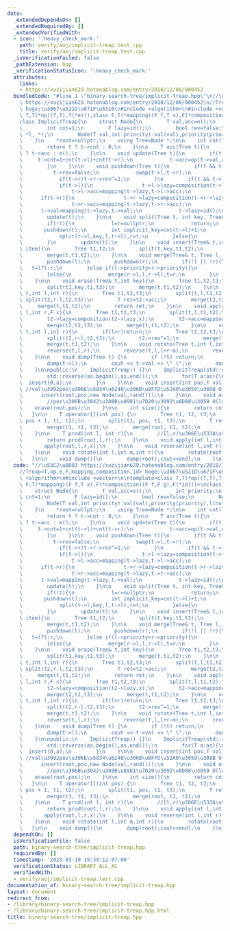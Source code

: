 ```yaml
---
data:
  _extendedDependsOn: []
  _extendedRequiredBy: []
  _extendedVerifiedWith:
  - icon: ':heavy_check_mark:'
    path: verify/aoj/implicit-treap.test.cpp
    title: verify/aoj/implicit-treap.test.cpp
  _isVerificationFailed: false
  _pathExtension: hpp
  _verificationStatusIcon: ':heavy_check_mark:'
  attributes:
    links:
    - https://xuzijian629.hatenablog.com/entry/2018/12/08/000452
  bundledCode: "#line 1 \"binary-search-tree/implicit-treap.hpp\"\n//\u53C2\u8003\
    \ https://xuzijian629.hatenablog.com/entry/2018/12/08/000452\n//Treap<T,op,e,F,mapping,composition,id>\
    \ hoge;\u3067\u521D\u671F\u5316\n#include <algorithm>\n#include <vector>\n\ntemplate<class\
    \ T,T(*op)(T,T),T(*e)(),class F,T(*mapping)(F f,T x),F(*composition)(F f,F g),F(*id)()>\n\
    class ImplicitTreap{\n    struct Node{\n        T val,acc=e();\n        int priority;\n\
    \        int cnt=1;\n        F lazy=id();\n        bool rev=false;\n        Node\
    \ *l, *r;\n        Node(T val,int priority):val(val),priority(priority),l(nullptr),r(nullptr){};\n\
    \    }\n    *root=nullptr;\n    using Tree=Node *;\n\n    int cnt(Tree t) {\n\
    \        return t ? t->cnt : 0;\n    }\n\n    T acc(Tree t){\n        return t\
    \ ? t->acc : e();\n    }\n\n    void update(Tree t){\n        if(t){\n       \
    \     t->cnt=1+cnt(t->l)+cnt(t->r);\n            t->acc=op(t->val,op(acc(t->l),acc(t->r)));\n\
    \        }\n    }\n\n    void pushdown(Tree t){\n        if(t && t->rev){\n  \
    \          t->rev=false;\n            swap(t->l,t->r);\n            if(t->l)t->l->rev^=1;\n\
    \            if(t->r)t->r->rev^=1;\n        }\n        if(t && t->lazy!=id()){\n\
    \            if(t->l){\n                t->l->lazy=composition(t->l->lazy,t->lazy);\n\
    \                t->l->acc=mapping(t->lazy,t->l->acc);\n            }\n      \
    \      if(t->r){\n                t->r->lazy=composition(t->r->lazy,t->lazy);\n\
    \                t->r->acc=mapping(t->lazy,t->r->acc);\n            }\n      \
    \      t->val=mapping(t->lazy,t->val);\n            t->lazy=id();\n        }\n\
    \        update(t);\n    }\n\n    void split(Tree t, int key, Tree& l,Tree& r){\n\
    \        if(!t){\n            l=r=nullptr;\n            return;\n        }\n \
    \       pushdown(t);\n        int implicit_key=cnt(t->l)+1;\n        if(key<implicit_key){\n\
    \            split(t->l,key,l,t->l),r=t;\n        }else{\n            split(t->r,key-implicit_key,t->r,r),l=t;\n\
    \        }\n        update(t);\n    }\n\n    void insert(Tree& t,int key,Tree\
    \ item){\n        Tree t1,t2;\n        split(t,key,t1,t2);\n        merge(t1,t1,item);\n\
    \        merge(t,t1,t2);\n    }\n\n    void merge(Tree& t, Tree l, Tree r){\n\
    \        pushdown(l);\n        pushdown(r);\n        if(!l || !r){\n         \
    \   t=l?l:r;\n        }else if(l->priority>r->priority){\n            merge(l->r,l->r,r),t=l;\n\
    \        }else{\n            merge(r->l,l,r->l),t=r;\n        }\n        update(t);\n\
    \    }\n\n    void erase(Tree& t,int key){\n        Tree t1,t2,t3;\n        split(t,key+1,t1,t2);\n\
    \        split(t1,key,t1,t3);\n        merge(t,t1,t2);\n    }\n\n    T prod(Tree\
    \ t,int l,int r){\n        Tree t1,t2,t3;\n        split(t,l,t1,t2);\n       \
    \ split(t2,r-l,t2,t3);\n        T ret=t2->acc;\n        merge(t2,t2,t3);\n   \
    \     merge(t,t1,t2);\n        return ret;\n    }\n\n    void apply(Tree t,int\
    \ l,int r,F x){\n        Tree t1,t2,t3;\n        split(t,l,t1,t2);\n        split(t2,r-l,t2,t3);\n\
    \        t2->lazy=composition(t2->lazy,x);\n        t2->acc=mapping(x,t2->acc);\n\
    \        merge(t2,t2,t3);\n        merge(t,t1,t2);\n    }\n\n    void reverse(Tree\
    \ t,int l,int r){\n        if(l>r)return;\n        Tree t1,t2,t3;\n        split(t,l,t1,t2);\n\
    \        split(t2,r-l,t2,t3);\n        t2->rev^=1;\n        merge(t2,t2,t3);\n\
    \        merge(t,t1,t2);\n    }\n\n    void rotate(Tree t,int l,int m,int r){\n\
    \        reverse(t,l,r);\n        reverse(t,l,l+r-m);\n        reverse(t,l+r-m,r);\n\
    \    }\n\n    void dump(Tree t) {\n        if (!t) return;\n        pushdown(t);\n\
    \        dump(t->l);\n        cout << t->val << \" \";\n        dump(t->r);\n\
    \    }\n\npublic:\n    ImplicitTreap() {}\n    ImplicitTreap(std::vector<T> as){\n\
    \        std::reverse(as.begin(),as.end());\n        for(T a:as){\n          \
    \  insert(0,a);\n        }\n    }\n\n    void insert(int pos,T val){\n       \
    \ //val\u3092pos\u306E\u5834\u6240\u306B\u8FFD\u52A0\u3059\u308B O(log N)\n  \
    \      insert(root,pos,new Node(val,rand()));\n    }\n\n    void erase(T pos){\n\
    \        //pos\u306B\u3042\u308B\u8981\u7D20\u3092\u6D88\u3059 O(log N)\n    \
    \    erase(root,pos);\n    }\n\n    int size(){\n        return cnt(root);\n \
    \   }\n\n    T operator[](int pos) {\n        Tree t1, t2, t3;\n        split(root,\
    \ pos + 1, t1, t2);\n        split(t1, pos, t1, t3);\n        T ret = t3->acc;\n\
    \        merge(t1, t1, t3);\n        merge(root, t1, t2);\n        return ret;\n\
    \    }\n\n    T prod(int l, int r){\n        //[l,r)\u306E\u533A\u9593 O(log N)\n\
    \        return prod(root,l,r);\n    }\n\n    void apply(int l,int r,F x){\n \
    \       apply(root,l,r,x);\n    }\n\n    void reverse(int l,int r){\n        reverse(root,l,r);\n\
    \    }\n\n    void rotate(int l,int m,int r){\n        rotate(root,l,m,r);\n \
    \   }\n\n    void dump(){\n        dump(root);cout<<endl;\n    }\n};\n"
  code: "//\u53C2\u8003 https://xuzijian629.hatenablog.com/entry/2018/12/08/000452\n\
    //Treap<T,op,e,F,mapping,composition,id> hoge;\u3067\u521D\u671F\u5316\n#include\
    \ <algorithm>\n#include <vector>\n\ntemplate<class T,T(*op)(T,T),T(*e)(),class\
    \ F,T(*mapping)(F f,T x),F(*composition)(F f,F g),F(*id)()>\nclass ImplicitTreap{\n\
    \    struct Node{\n        T val,acc=e();\n        int priority;\n        int\
    \ cnt=1;\n        F lazy=id();\n        bool rev=false;\n        Node *l, *r;\n\
    \        Node(T val,int priority):val(val),priority(priority),l(nullptr),r(nullptr){};\n\
    \    }\n    *root=nullptr;\n    using Tree=Node *;\n\n    int cnt(Tree t) {\n\
    \        return t ? t->cnt : 0;\n    }\n\n    T acc(Tree t){\n        return t\
    \ ? t->acc : e();\n    }\n\n    void update(Tree t){\n        if(t){\n       \
    \     t->cnt=1+cnt(t->l)+cnt(t->r);\n            t->acc=op(t->val,op(acc(t->l),acc(t->r)));\n\
    \        }\n    }\n\n    void pushdown(Tree t){\n        if(t && t->rev){\n  \
    \          t->rev=false;\n            swap(t->l,t->r);\n            if(t->l)t->l->rev^=1;\n\
    \            if(t->r)t->r->rev^=1;\n        }\n        if(t && t->lazy!=id()){\n\
    \            if(t->l){\n                t->l->lazy=composition(t->l->lazy,t->lazy);\n\
    \                t->l->acc=mapping(t->lazy,t->l->acc);\n            }\n      \
    \      if(t->r){\n                t->r->lazy=composition(t->r->lazy,t->lazy);\n\
    \                t->r->acc=mapping(t->lazy,t->r->acc);\n            }\n      \
    \      t->val=mapping(t->lazy,t->val);\n            t->lazy=id();\n        }\n\
    \        update(t);\n    }\n\n    void split(Tree t, int key, Tree& l,Tree& r){\n\
    \        if(!t){\n            l=r=nullptr;\n            return;\n        }\n \
    \       pushdown(t);\n        int implicit_key=cnt(t->l)+1;\n        if(key<implicit_key){\n\
    \            split(t->l,key,l,t->l),r=t;\n        }else{\n            split(t->r,key-implicit_key,t->r,r),l=t;\n\
    \        }\n        update(t);\n    }\n\n    void insert(Tree& t,int key,Tree\
    \ item){\n        Tree t1,t2;\n        split(t,key,t1,t2);\n        merge(t1,t1,item);\n\
    \        merge(t,t1,t2);\n    }\n\n    void merge(Tree& t, Tree l, Tree r){\n\
    \        pushdown(l);\n        pushdown(r);\n        if(!l || !r){\n         \
    \   t=l?l:r;\n        }else if(l->priority>r->priority){\n            merge(l->r,l->r,r),t=l;\n\
    \        }else{\n            merge(r->l,l,r->l),t=r;\n        }\n        update(t);\n\
    \    }\n\n    void erase(Tree& t,int key){\n        Tree t1,t2,t3;\n        split(t,key+1,t1,t2);\n\
    \        split(t1,key,t1,t3);\n        merge(t,t1,t2);\n    }\n\n    T prod(Tree\
    \ t,int l,int r){\n        Tree t1,t2,t3;\n        split(t,l,t1,t2);\n       \
    \ split(t2,r-l,t2,t3);\n        T ret=t2->acc;\n        merge(t2,t2,t3);\n   \
    \     merge(t,t1,t2);\n        return ret;\n    }\n\n    void apply(Tree t,int\
    \ l,int r,F x){\n        Tree t1,t2,t3;\n        split(t,l,t1,t2);\n        split(t2,r-l,t2,t3);\n\
    \        t2->lazy=composition(t2->lazy,x);\n        t2->acc=mapping(x,t2->acc);\n\
    \        merge(t2,t2,t3);\n        merge(t,t1,t2);\n    }\n\n    void reverse(Tree\
    \ t,int l,int r){\n        if(l>r)return;\n        Tree t1,t2,t3;\n        split(t,l,t1,t2);\n\
    \        split(t2,r-l,t2,t3);\n        t2->rev^=1;\n        merge(t2,t2,t3);\n\
    \        merge(t,t1,t2);\n    }\n\n    void rotate(Tree t,int l,int m,int r){\n\
    \        reverse(t,l,r);\n        reverse(t,l,l+r-m);\n        reverse(t,l+r-m,r);\n\
    \    }\n\n    void dump(Tree t) {\n        if (!t) return;\n        pushdown(t);\n\
    \        dump(t->l);\n        cout << t->val << \" \";\n        dump(t->r);\n\
    \    }\n\npublic:\n    ImplicitTreap() {}\n    ImplicitTreap(std::vector<T> as){\n\
    \        std::reverse(as.begin(),as.end());\n        for(T a:as){\n          \
    \  insert(0,a);\n        }\n    }\n\n    void insert(int pos,T val){\n       \
    \ //val\u3092pos\u306E\u5834\u6240\u306B\u8FFD\u52A0\u3059\u308B O(log N)\n  \
    \      insert(root,pos,new Node(val,rand()));\n    }\n\n    void erase(T pos){\n\
    \        //pos\u306B\u3042\u308B\u8981\u7D20\u3092\u6D88\u3059 O(log N)\n    \
    \    erase(root,pos);\n    }\n\n    int size(){\n        return cnt(root);\n \
    \   }\n\n    T operator[](int pos) {\n        Tree t1, t2, t3;\n        split(root,\
    \ pos + 1, t1, t2);\n        split(t1, pos, t1, t3);\n        T ret = t3->acc;\n\
    \        merge(t1, t1, t3);\n        merge(root, t1, t2);\n        return ret;\n\
    \    }\n\n    T prod(int l, int r){\n        //[l,r)\u306E\u533A\u9593 O(log N)\n\
    \        return prod(root,l,r);\n    }\n\n    void apply(int l,int r,F x){\n \
    \       apply(root,l,r,x);\n    }\n\n    void reverse(int l,int r){\n        reverse(root,l,r);\n\
    \    }\n\n    void rotate(int l,int m,int r){\n        rotate(root,l,m,r);\n \
    \   }\n\n    void dump(){\n        dump(root);cout<<endl;\n    }\n};"
  dependsOn: []
  isVerificationFile: false
  path: binary-search-tree/implicit-treap.hpp
  requiredBy: []
  timestamp: '2023-03-19 19:39:12-07:00'
  verificationStatus: LIBRARY_ALL_AC
  verifiedWith:
  - verify/aoj/implicit-treap.test.cpp
documentation_of: binary-search-tree/implicit-treap.hpp
layout: document
redirect_from:
- /library/binary-search-tree/implicit-treap.hpp
- /library/binary-search-tree/implicit-treap.hpp.html
title: binary-search-tree/implicit-treap.hpp
---
```

